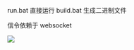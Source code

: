 run.bat 直接运行
build.bat 生成二进制文件

信令依赖于 websocket

![](https://img-blog.csdnimg.cn/20200618134458725.png?x-oss-process=image/watermark,type_ZmFuZ3poZW5naGVpdGk,shadow_10,text_aHR0cHM6Ly9ibG9nLmNzZG4ubmV0L2FnZ3Jlc3Nz,size_16,color_FFFFFF,t_70)
